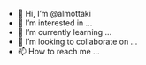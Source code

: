 - 👋 Hi, I’m @almottaki
- 👀 I’m interested in ...
- 🌱 I’m currently learning ...
- 💞️ I’m looking to collaborate on ...
- 📫 How to reach me ...

<!---
almottaki/almottaki is a ✨ special ✨ repository because its `README.md` (this file) appears on your GitHub profile.
You can click the Preview link to take a look at your changes.
--->
